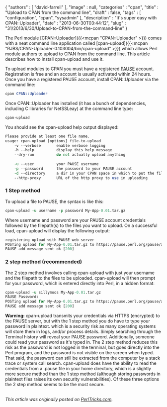 {
   "authors" : [
      "david-farrell"
   ],
   "image" : null,
   "categories" : "cpan",
   "title" : "Upload to CPAN from the command line",
   "draft" : false,
   "tags" : [
      "configuration",
      "cpan",
      "sysadmin"
   ],
   "description" : "It's super easy with CPAN::Uploader",
   "date" : "2013-06-30T03:44:12",
   "slug" : "31/2013/6/30/Upload-to-CPAN-from-the-command-line"
}


The Perl module [CPAN::Uploader]({{<mcpan "CPAN::Uploader" >}}) comes with a neat command line application called [cpan-upload]({{<mcpan "RJBS/CPAN-Uploader-0.103004/bin/cpan-upload" >}}) which allows Perl module authors to upload to CPAN from the command line. This article describes how to install cpan-upload and use it.

To upload modules to CPAN you must have a registered [PAUSE](http://pause.perl.org/pause/query) account. Registration is free and an account is usually activated within 24 hours. Once you have a registered PAUSE account, install CPAN::Uploader via the command line:

```perl
cpan CPAN::Uploader
```

Once CPAN::Uploader has installed (it has a bunch of dependencies, including C libraries for NetSSLeay) at the command line type:

```perl
cpan-upload
```

You should see the cpan-upload help output displayed:

```perl
Please provide at least one file name.
usage: cpan-upload [options] file-to-upload
    -v --verbose       enable verbose logging
    -h --help          display this help message
    --dry-run          do not actually upload anything
                     
    -u --user          your PAUSE username
    -p --password      the password to your PAUSE account
    -d --directory     a dir in your CPAN space in which to put the files
    --http-proxy       URL of the http proxy to use in uploading
```

### 1 Step method

To upload a file to PAUSE, the syntax is like this:

```perl
cpan-upload -u username -p password My-App-0.01.tar.gz
```

Where username and password are your PAUSE account credentials followed by the filepath(s) to the files you want to upload. On a successful load, cpan-upload will display the following output:

```perl
registering upload with PAUSE web server
POSTing upload for My-App-0.01.tar.gz to https://pause.perl.org/pause/authenquery
PAUSE add message sent ok [200]
```

### 2 step method (recommended)

The 2 step method involves calling cpan-upload with just your username and the filepath to the files to be uploaded. cpan-upload will then prompt for your password, which is entered directly into Perl, in a hidden format:

```perl
cpan-upload -u sillymoos My-App-0.01.tar.gz 
PAUSE Password:
POSTing upload for My-App-0.01.tar.gz to https://pause.perl.org/pause/authenquery
PAUSE add message sent ok [200]
```

**Warning:** cpan-upload transmits your credentials via HTTPS (encrypted) to the PAUSE server, but with the 1 step method you do have to type your password in plaintext. which is a security risk as many operating systems will store them in logs, and/or process details. Simply searching through the Terminal history will reveal your PAUSE password. Additionally, someone could read your password as it's typed in. The 2 step method reduces this risk as the password is not logged in the terminal, but goes directly into the Perl program, and the password is not visible on the screen when typed. That said, the password can still be extracted from the computer by a stack trace or system call search. cpan-upload does have the ability to read the credentials from a .pause file in your home directory, which is a slightly more secure method than the 1 step method (although storing passwords in plaintext files raises its own security vulnerabilities). Of these three options the 2 step method seems to be the most secure.

\
*This article was originally posted on [PerlTricks.com](http://perltricks.com).*
